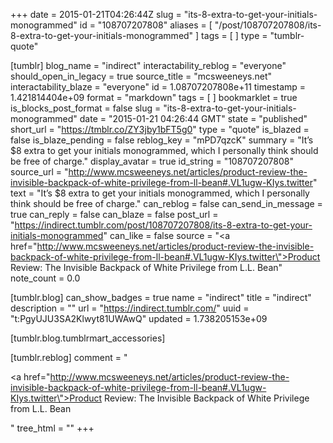 +++
date = 2015-01-21T04:26:44Z
slug = "its-8-extra-to-get-your-initials-monogrammed"
id = "108707207808"
aliases = [ "/post/108707207808/its-8-extra-to-get-your-initials-monogrammed" ]
tags = [ ]
type = "tumblr-quote"

[tumblr]
blog_name = "indirect"
interactability_reblog = "everyone"
should_open_in_legacy = true
source_title = "mcsweeneys.net"
interactability_blaze = "everyone"
id = 1.08707207808e+11
timestamp = 1.421814404e+09
format = "markdown"
tags = [ ]
bookmarklet = true
is_blocks_post_format = false
slug = "its-8-extra-to-get-your-initials-monogrammed"
date = "2015-01-21 04:26:44 GMT"
state = "published"
short_url = "https://tmblr.co/ZY3jby1bFT5g0"
type = "quote"
is_blazed = false
is_blaze_pending = false
reblog_key = "mPD7qzcK"
summary = "It’s $8 extra to get your initials monogrammed, which I personally think should be free of charge."
display_avatar = true
id_string = "108707207808"
source_url = "http://www.mcsweeneys.net/articles/product-review-the-invisible-backpack-of-white-privilege-from-ll-bean#.VL1ugw-KIys.twitter"
text = "It’s $8 extra to get your initials monogrammed, which I personally think should be free of charge."
can_reblog = false
can_send_in_message = true
can_reply = false
can_blaze = false
post_url = "https://indirect.tumblr.com/post/108707207808/its-8-extra-to-get-your-initials-monogrammed"
can_like = false
source = "<a href=\"http://www.mcsweeneys.net/articles/product-review-the-invisible-backpack-of-white-privilege-from-ll-bean#.VL1ugw-KIys.twitter\">Product Review: The Invisible Backpack of White Privilege from L.L. Bean</a>"
note_count = 0.0

[tumblr.blog]
can_show_badges = true
name = "indirect"
title = "indirect"
description = ""
url = "https://indirect.tumblr.com/"
uuid = "t:PgyUJU3SA2Klwyt81UWAwQ"
updated = 1.738205153e+09

[tumblr.blog.tumblrmart_accessories]

[tumblr.reblog]
comment = "<p><a href=\"http://www.mcsweeneys.net/articles/product-review-the-invisible-backpack-of-white-privilege-from-ll-bean#.VL1ugw-KIys.twitter\">Product Review: The Invisible Backpack of White Privilege from L.L. Bean</a></p>"
tree_html = ""
+++
